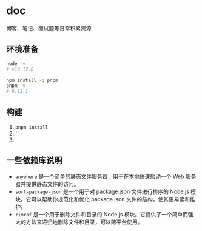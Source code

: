 # doc

博客、笔记、面试题等日常积累资源

## 环境准备

```bash
node -v
# v18.17.0

npm install -g pnpm
pnpm -v
# 8.12.1
```

## 构建

1. `pnpm install`
2. ``
3.

## 一些依赖库说明

- `anywhere` 是一个简单的静态文件服务器，用于在本地快速启动一个 Web 服务器并提供静态文件的访问。
- `sort-package-json` 是一个用于对 package.json 文件进行排序的 Node.js 模块。它可以帮助你规范化和优化 package.json 文件的结构，使其更易读和维护。
- `rimraf` 是一个用于删除文件和目录的 Node.js 模块。它提供了一个简单而强大的方法来递归地删除文件和目录，可以跨平台使用。
